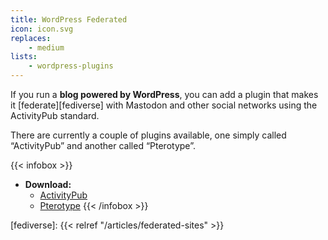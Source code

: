 ```yaml
---
title: WordPress Federated
icon: icon.svg
replaces: 
    - medium
lists: 
    - wordpress-plugins
---
```


If you run a **blog powered by WordPress**, you can add a plugin that makes it [federate][fediverse] with Mastodon and other social networks using the ActivityPub standard.

There are currently a couple of plugins available, one simply called “ActivityPub” and another called “Pterotype”.

{{< infobox >}}
- **Download:** 
    - [ActivityPub](https://wordpress.org/plugins/activitypub/)
    - [Pterotype](https://wordpress.org/plugins/pterotype/)
{{< /infobox >}}

[fediverse]: {{< relref "/articles/federated-sites" >}}